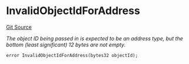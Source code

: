 # InvalidObjectIdForAddress
[Git Source](https://github.com/nayms/contracts-v3/blob/08976c385ed293c18988aa46a13c47179dbb0a28/src/shared/CustomErrors.sol)

*The object ID being passed in is expected to be an address type, but the bottom (least significant) 12 bytes are not empty.*


```solidity
error InvalidObjectIdForAddress(bytes32 objectId);
```

